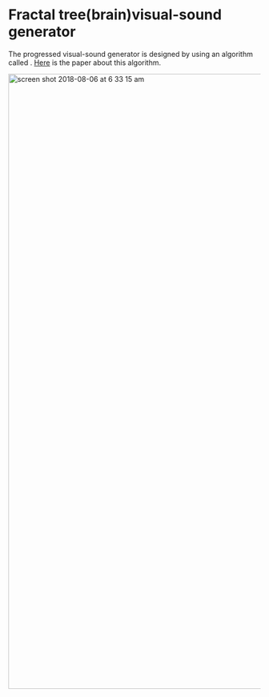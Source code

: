 # Fractal tree(brain)visual-sound generator

The progressed visual-sound generator is designed by using an algorithm called <Space Colonization trees>. [Here](http://algorithmicbotany.org/papers/colonization.egwnp2007.large.pdf) is the paper about this algorithm.


<img width="1227" alt="screen shot 2018-08-06 at 6 33 15 am" src="https://user-images.githubusercontent.com/41480919/43726013-0609e35e-996c-11e8-84b7-fb5c900ee341.png">
